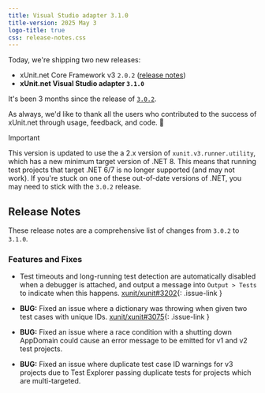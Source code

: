 ```yaml
---
title: Visual Studio adapter 3.1.0
title-version: 2025 May 3
logo-title: true
css: release-notes.css
---
```


Today, we're shipping two new releases:

* xUnit.net Core Framework v3 `2.0.2` ([release notes](/releases/v3/2.0.2))
* **xUnit.net Visual Studio adapter `3.1.0`**

It's been 3 months since the release of [`3.0.2`](/releases/visualstudio/3.0.2).

As always, we'd like to thank all the users who contributed to the success of xUnit.net through usage, feedback, and code. 🎉

> [!IMPORTANT]
> This version is updated to use the a 2.x version of `xunit.v3.runner.utility`, which has a new minimum target version of .NET 8. This means that running test projects that target .NET 6/7 is no longer supported (and may not work). If you're stuck on one of these out-of-date versions of .NET, you may need to stick with the `3.0.2` release.

## Release Notes

These release notes are a comprehensive list of changes from `3.0.2` to `3.1.0`.

### Features and Fixes

* Test timeouts and long-running test detection are automatically disabled when a debugger is attached, and output a message into `Output > Tests` to indicate when this happens. [xunit/xunit#3202](https://github.com/xunit/xunit/issues/3202){: .issue-link }

* **BUG:** Fixed an issue where a dictionary was throwing when given two test cases with unique IDs. [xunit/xunit#3075](https://github.com/xunit/xunit/issues/3075){: .issue-link }

* **BUG:** Fixed an issue where a race condition with a shutting down AppDomain could cause an error message to be emitted for v1 and v2 test projects.

* **BUG:** Fixed an issue where duplicate test case ID warnings for v3 projects due to Test Explorer passing duplicate tests for projects which are multi-targeted.

